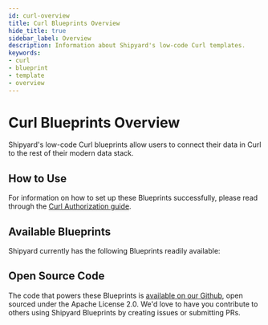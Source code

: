 ```yaml
---
id: curl-overview
title: Curl Blueprints Overview
hide_title: true
sidebar_label: Overview
description: Information about Shipyard's low-code Curl templates.
keywords:
- curl
- blueprint
- template
- overview
---
```


# Curl Blueprints Overview

Shipyard's low-code Curl blueprints allow users to connect their data in Curl to the rest of their modern data stack.

## How to Use
For information on how to set up these Blueprints successfully, please read through the [Curl Authorization guide](curl-authorization.md).

## Available Blueprints
Shipyard currently has the following Blueprints readily available: 

## Open Source Code
The code that powers these Blueprints is [available on our Github](https://curl.se/docs/), open sourced under the Apache License 2.0. We'd love to have you contribute to others using Shipyard Blueprints by creating issues or submitting PRs.
